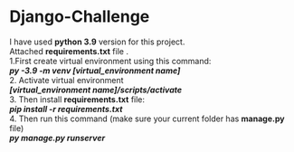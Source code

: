 # Django-Challenge
I have used **python 3.9** version for this project.\
Attached **requirements.txt** file .\
1.First create virtual environment using this command:\
**_py -3.9 -m venv [virtual_environment name]_**\
2. Activate virtual environment\
**_[virtual_environment name]/scripts/activate_**\
3. Then install **requirements.txt** file:\
**_pip install -r requirements.txt_**\
4. Then run this command (make sure your current folder has **manage.py** file)\
**_py manage.py runserver_**
